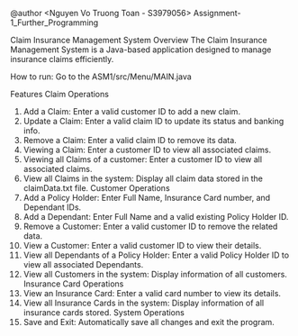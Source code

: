 @author <Nguyen Vo Truong Toan - S3979056> Assignment-1_Further_Programming

Claim Insurance Management System
Overview
The Claim Insurance Management System is a Java-based application designed to manage insurance claims efficiently.

How to run:
Go to the ASM1/src/Menu/MAIN.java

Features
Claim Operations
1. Add a Claim: Enter a valid customer ID to add a new claim.
2. Update a Claim: Enter a valid claim ID to update its status and banking info.
3. Remove a Claim: Enter a valid claim ID to remove its data.
4. Viewing a Claim: Enter a customer ID to view all associated claims.
5. Viewing all Claims of a customer: Enter a customer ID to view all associated claims.
6. View all Claims in the system: Display all claim data stored in the claimData.txt file.
Customer Operations
7. Add a Policy Holder: Enter Full Name, Insurance Card number, and Dependant IDs.
8. Add a Dependant: Enter Full Name and a valid existing Policy Holder ID.
9. Remove a Customer: Enter a valid customer ID to remove the related data.
10. View a Customer: Enter a valid customer ID to view their details.
11. View all Dependants of a Policy Holder: Enter a valid Policy Holder ID to view all associated Dependants.
12. View all Customers in the system: Display information of all customers.
Insurance Card Operations
13. View an Insurance Card: Enter a valid card number to view its details.
14. View all Insurance Cards in the system: Display information of all insurance cards stored.
System Operations
15. Save and Exit: Automatically save all changes and exit the program.
